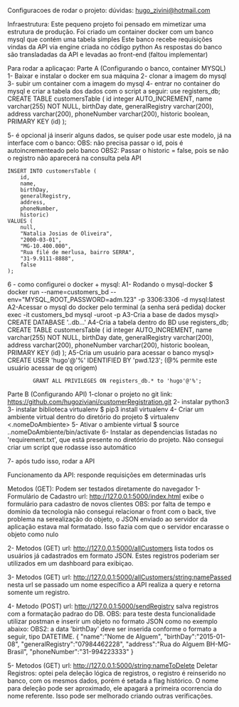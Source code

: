 Configuracoes de rodar o projeto:
dúvidas: hugo_zivini@hotmail.com

Infraestrutura:
Este pequeno projeto foi pensado em mimetizar uma estrutura de produção.
Foi criado um container docker com um banco mysql que contém uma tabela simples
Este banco recebe requisições vindas da API via engine criada no código python
As respostas do banco são transladadas da API e levadas ao front-end (faltou implementar)

Para rodar a aplicaçao:
Parte A (Configurando o banco, container MYSQL)
1- Baixar e instalar o docker em sua máquina
2- clonar a imagem do mysql
3- subir um container com a imagem do mysql
4- entrar no container do mysql e criar a tabela dos dados com o script a seguir:
    use registers_db;
    CREATE TABLE customersTable (
        id integer AUTO_INCREMENT,
        name varchar(255) NOT NULL,
        birthDay date,
        generalRegistry varchar(200),
        address varchar(200),
        phoneNumber varchar(200),
        historic boolean,
        PRIMARY KEY (id)
    );

5- é opcional já inserir alguns dados, se quiser pode usar este modelo, já na interface com o banco:
OBS: não precisa passar o id, pois é autoincrementeado pelo banco
OBS2: Passar o historic = false, pois se não o registro não aparecerá na consulta pela API

    INSERT INTO customersTable (
        id, 
        name,
        birthDay, 
        generalRegistry, 
        address, 
        phoneNumber, 
        historic)
    VALUES (
        null, 
        "Natalia Josias de Oliveira",
        "2000-03-01",
        "MG-10.400.000",
        "Rua filé de merlusa, bairro SERRA",
        "31-9.9111-8888",
        false
    );
6 - como configurei o docker + mysql:
        A1- Rodando o mysql-docker
            $ docker run --name=customers_bd --env="MYSQL_ROOT_PASSWORD=adm.123" -p 3306:3306 -d mysql:latest
        A2-Acessar o mysql do docker pelo terminal (a senha será pedida)
            docker exec -it customers_bd mysql -uroot -p
        A3-Cria a base de dados
            mysql> CREATE DATABASE '..db...'
        A4-Cria a tabela dentro do BD
                use registers_db;
                CREATE TABLE customersTable (
                    id integer AUTO_INCREMENT,
                    name varchar(255) NOT NULL,
                    birthDay date,
                    generalRegistry varchar(200),
                    address varchar(200),
                    phoneNumber varchar(200),
                    historic boolean,
                    PRIMARY KEY (id)
                );
        A5-Cria um usuário para acessar o banco
            mysql> CREATE USER 'hugo'@'%' IDENTIFIED BY 'pwd.123'; (@% permite este usuário acessar de qq origem)

            GRANT ALL PRIVILEGES ON registers_db.* to 'hugo'@'%';

Parte B (Configurando API)
1-clonar o projeto no git
    link: https://github.com/hugoziviani/customerRegistration.git
2- instalar python3
3- instalar biblioteca virtualenv
    $ pip3 install virtualenv
4- Criar um ambiente virtual dentro do diretório do projeto
    $ virtualenv <.nomeDoAmbiente>
5- Ativar o ambiente virtual
    $ source ..nomeDoAmbiente/bin/activate
6- Instalar as dependencias listadas no 'requirement.txt', que está presente no diretório do projeto. Não consegui criar um script que rodasse isso automático

7- após tudo isso, rodar a API


Funcionamento da API: 
responde requisições em determinadas urls

Metodos (GET): Podem ser testados diretamente do navegador
1-Formulário de Cadastro
url: http://127.0.0.1:5000/index.html
exibe o formulário para cadastro de novos clientes
    OBS: por falta de tempo e domínio da tecnologia não consegui relacionar o front com o back, tive problema na serealização do objeto, o JSON enviado ao servidor da aplicação estava mal formatado. Isso fazia com que o servidor encarasse o objeto como nulo

2- Metodos (GET)
url: http://127.0.0.1:5000/allCustomers
lista todos os usuários já cadastrados em formato JSON. Estes registros poderiam ser utilizados em um dashboard para exibiçao.

3- Metodos (GET)
url: http://127.0.0.1:5000/allCustomers/<string:namePassed>
nesta url se passado um nome específico a API realiza a query e retorna somente um registro.

4- Metodo (POST)
url: http://127.0.0.1:5000/sendRegistry
salva registros com a formatação padrao do DB.
OBS: para teste desta funcionalidade utilizar postman e inserir um objeto no formato JSON como no exemplo abaixo:
OBS2: a data 'birthDay' deve ser inserida conforme o formato a seguir, tipo DATETIME.
    {
        "name":"Nome de Alguem",
        "birthDay":"2015-01-08",
        "generalRegistry":"07984462228",
        "address":"Rua do Alguem BH-MG-Brasil",
        "phoneNumber":"31-994223333"
    }

5-  Metodos (GET)
url: http://127.0.0.1:5000/<string:nameToDelete>
Deletar Registros:
optei pela deleção lógica de registros, o registro é reinserido no banco, com os mesmos dados, porém é setada a flag histórico. O nome para deleção pode ser aproximado, ele apagará a primeira ocorrencia do nome referente. Isso pode ser melhorado criando outras verificações.
